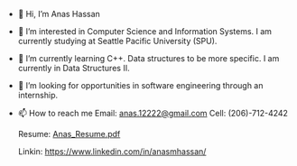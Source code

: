 - 👋 Hi, I’m Anas Hassan
- 👀 I’m interested in Computer Science and Information Systems. I am currently studying at Seattle Pacific University (SPU).
- 🌱 I’m currently learning C++. Data structures to be more specific. I am currently in Data Structures II. 
- 💞️ I’m looking for opportunities in software engineering through an internship. 
- 📫 How to reach me
  Email: anas.12222@gmail.com
  Cell: (206)-712-4242
  
  Resume: [Anas_Resume.pdf](https://github.com/hassananas1/hassananas1/files/7516347/Anas_Resume.pdf)

  Linkin: https://www.linkedin.com/in/anasmhassan/
<!---
hassananas1/hassananas1 is a ✨ special ✨ repository because its `README.md` (this file) appears on your GitHub profile.
You can click the Preview link to take a look at your changes.
--->
